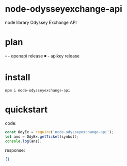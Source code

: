 # node-odysseyexchange-api
node library Odyssey Exchange API


# plan
▫️ - openapi release
◾️ - apikey release



# install
```
npm i node-odysseyexchange-api
```

# quickstart
code:
```js
const OdyEx = require('node-odysseyexchange-api');
let ans = OdyEx.getTicket(symbol);
console.log(ans);
```
response:
```json
{}
```
